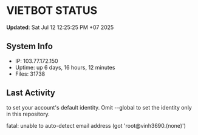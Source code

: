 # VIETBOT STATUS
**Updated**: Sat Jul 12 12:25:25 PM +07 2025

## System Info
- IP: 103.77.172.150
- Uptime: up 6 days, 16 hours, 12 minutes
- Files: 31738

## Last Activity

to set your account's default identity.
Omit --global to set the identity only in this repository.

fatal: unable to auto-detect email address (got 'root@vinh3690.(none)')
